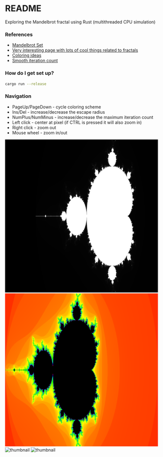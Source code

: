 # README #

Exploring the Mandelbrot fractal using Rust (multithreaded CPU simulation)

### References ###

* [Mandelbrot Set](https://en.wikipedia.org/wiki/Mandelbrot_set)
* [Very interesting page with lots of cool things related to fractals](http://paulbourke.net/fractals/)
* [Coloring ideas](https://iquilezles.org/articles/palettes/)
* [Smooth iteration count](https://iquilezles.org/articles/msetsmooth/)

### How do I get set up? ###

``` sh
cargo run --release
```

### Navigation ###
- PageUp/PageDown - cycle coloring scheme
- Ins/Del - increase/decrease the escape radius
- NumPlus/NumMinus - increase/decrease the maximum iteration count
- Left click - center at pixel (if CTRL is pressed it will also zoom in)
- Right click - zoom out
- Mouse wheel - zoom in/out

![thumbnail](./images/thumbnail1.png)
![thumbnail](./images/thumbnail2.png)
![thumbnail](./images/3.png)
![thumbnail](./images/4.png)
